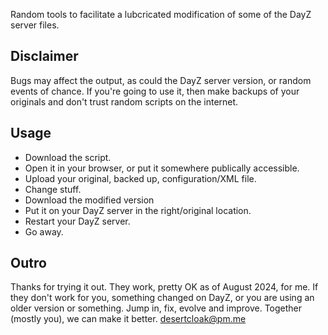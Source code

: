 Random tools to facilitate a lubcricated modification of some of the DayZ server files.

## Disclaimer ##
Bugs may affect the output, as could the DayZ server version, or random events of chance. If you're going to use it, then make backups of your originals and don't trust random scripts on the internet.

## Usage ##
- Download the script.
- Open it in your browser, or put it somewhere publically accessible.
- Upload your original, backed up, configuration/XML file.
- Change stuff.
- Download the modified version
- Put it on your DayZ server in the right/original location.
- Restart your DayZ server.
- Go away.

## Outro
Thanks for trying it out. They work, pretty OK as of August 2024, for me. If they don't work for you, something changed on DayZ, or you are using an older version or something.
Jump in, fix, evolve and improve. Together (mostly you), we can make it better.
desertcloak@pm.me
